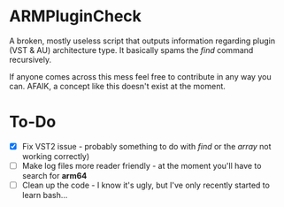 # ARMPluginCheck
A broken, mostly useless script that outputs information regarding plugin (VST &amp; AU) architecture type. It basically spams the _find_ command recursively.

If anyone comes across this mess feel free to contribute in any way you can. AFAIK, a concept like this doesn't exist at the moment.

# To-Do
- [x] Fix VST2 issue - probably something to do with _find_ or the _array_ not working correctly)
- [ ] Make log files more reader friendly - at the moment you'll have to search for **arm64**
- [ ] Clean up the code - I know it's ugly, but I've only recently started to learn bash...
